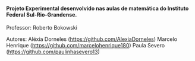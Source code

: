 #### Projeto Experimental desenvolvido nas aulas de matemática do Instituto Federal Sul-Rio-Grandense.

Professor:
Roberto Bokowski

Autores:
Aléxia Dorneles (https://github.com/AlexiaDorneles)
Marcelo Henrique (https://github.com/marcelohenrique180)
Paula Severo (https://github.com/paulinhasevero13)
